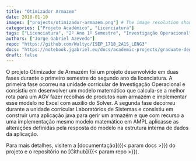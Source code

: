 ```yaml
---
title: "Otimizador Armazem"
date: 2018-01-10
images: ["projects/otimizador-armazem.png"] # The image resolution should be 900x500 or a proportional resolution
categories: ["Projeto Académico", "Licenciatura"]
tags: ["Licenciatura", "2º Ano 1º Semestre", "Investigação Operacional", "Laboratórios de Engenharia 3", "Java", "AMPL"]
authors: ["Jorge Gabriel Azevedo"]
repo: "https://github.com/Wultyc/ISEP_1718_2A1S_LENG3"
docs: "https://notebook.jgabriel.eu/docs/academic-projects/graduate-degree/otimizador-armazem/"
draft: false
---
```

<!--more-->
O projeto Otimizador de Armazém foi um projeto desenvolvido em duas fases durante o primeiro semestre do segundo ano da licenciatura. A primeira fase ocorreu na unidade corricular de Investigação Operacional e consistiu em desenvolver um modelo matemático que calcula-se a melhor rota para um AGV fazer recolhas de produtos num armazém e implementar esse modelo no Excel com auxilio do Solver. A segunda fase decorreu durante a unidade corricular Laboratórios de Sistemas e consistiu em construir uma aplicação java para gerir um armazém e que com recurso a uma implementação mesmo modelo matemático em AMPL aplicasse as alterações definidas pela resposta do modelo na estrutura interna de dados da aplicação.

Para mais detalhes, visitem a [documentação]({{< param docs >}}) do projeto e o repositório no [Github]({{< param repo >}}).